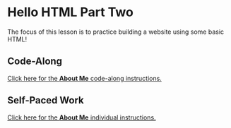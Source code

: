 # Hello HTML Part Two
The focus of this lesson is to practice building a website using some basic HTML!

## Code-Along
[Click here for the **About Me** code-along instructions.](AboutMeCodeAlong.md)

## Self-Paced Work
[Click here for the **About Me** individual instructions.](AboutMeIndividual.md)
